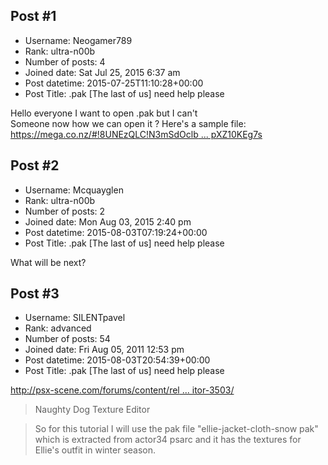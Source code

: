 ## Post #1
- Username: Neogamer789
- Rank: ultra-n00b
- Number of posts: 4
- Joined date: Sat Jul 25, 2015 6:37 am
- Post datetime: 2015-07-25T11:10:28+00:00
- Post Title: .pak [The last of us] need help please

Hello everyone    I want to open .pak but I can't    
Someone now how we can open it ? Here's a sample file: [https://mega.co.nz/#!8UNEzQLC!N3mSdOclb ... pXZ10KEg7s](https://mega.co.nz/#!8UNEzQLC!N3mSdOclbZiLadJOmlL2v1ZSD_wyaGMcEpXZ10KEg7s)
## Post #2
- Username: Mcquayglen
- Rank: ultra-n00b
- Number of posts: 2
- Joined date: Mon Aug 03, 2015 2:40 pm
- Post datetime: 2015-08-03T07:19:24+00:00
- Post Title: .pak [The last of us] need help please

What will be next?
## Post #3
- Username: SILENTpavel
- Rank: advanced
- Number of posts: 54
- Joined date: Fri Aug 05, 2011 12:53 pm
- Post datetime: 2015-08-03T20:54:39+00:00
- Post Title: .pak [The last of us] need help please

[http://psx-scene.com/forums/content/rel ... itor-3503/](http://psx-scene.com/forums/content/release-naughty-dog-texture-editor-3503/)
>Naughty Dog Texture Editor

> So for this tutorial I will use the pak file "ellie-jacket-cloth-snow pak" which is extracted from actor34 psarc and it has the textures for Ellie's outfit in winter season.
